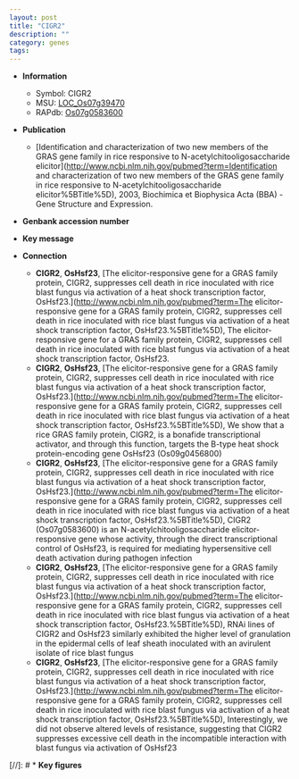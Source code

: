 ```yaml
---
layout: post
title: "CIGR2"
description: ""
category: genes
tags: 
---
```


* **Information**  
    + Symbol: CIGR2  
    + MSU: [LOC_Os07g39470](http://rice.uga.edu/cgi-bin/ORF_infopage.cgi?orf=LOC_Os07g39470)  
    + RAPdb: [Os07g0583600](http://rapdb.dna.affrc.go.jp/viewer/gbrowse_details/irgsp1?name=Os07g0583600)  

* **Publication**  
    + [Identification and characterization of two new members of the GRAS gene family in rice responsive to N-acetylchitooligosaccharide elicitor](http://www.ncbi.nlm.nih.gov/pubmed?term=Identification and characterization of two new members of the GRAS gene family in rice responsive to N-acetylchitooligosaccharide elicitor%5BTitle%5D), 2003, Biochimica et Biophysica Acta (BBA) - Gene Structure and Expression.

* **Genbank accession number**  

* **Key message**  

* **Connection**  
    + __CIGR2__, __OsHsf23__, [The elicitor-responsive gene for a GRAS family protein, CIGR2, suppresses cell death in rice inoculated with rice blast fungus via activation of a heat shock transcription factor, OsHsf23.](http://www.ncbi.nlm.nih.gov/pubmed?term=The elicitor-responsive gene for a GRAS family protein, CIGR2, suppresses cell death in rice inoculated with rice blast fungus via activation of a heat shock transcription factor, OsHsf23.%5BTitle%5D), The elicitor-responsive gene for a GRAS family protein, CIGR2, suppresses cell death in rice inoculated with rice blast fungus via activation of a heat shock transcription factor, OsHsf23.
    + __CIGR2__, __OsHsf23__, [The elicitor-responsive gene for a GRAS family protein, CIGR2, suppresses cell death in rice inoculated with rice blast fungus via activation of a heat shock transcription factor, OsHsf23.](http://www.ncbi.nlm.nih.gov/pubmed?term=The elicitor-responsive gene for a GRAS family protein, CIGR2, suppresses cell death in rice inoculated with rice blast fungus via activation of a heat shock transcription factor, OsHsf23.%5BTitle%5D), We show that a rice GRAS family protein, CIGR2, is a bonafide transcriptional activator, and through this function, targets the B-type heat shock protein-encoding gene OsHsf23 (Os09g0456800)
    + __CIGR2__, __OsHsf23__, [The elicitor-responsive gene for a GRAS family protein, CIGR2, suppresses cell death in rice inoculated with rice blast fungus via activation of a heat shock transcription factor, OsHsf23.](http://www.ncbi.nlm.nih.gov/pubmed?term=The elicitor-responsive gene for a GRAS family protein, CIGR2, suppresses cell death in rice inoculated with rice blast fungus via activation of a heat shock transcription factor, OsHsf23.%5BTitle%5D), CIGR2 (Os07g0583600) is an N-acetylchitooligosaccharide elicitor-responsive gene whose activity, through the direct transcriptional control of OsHsf23, is required for mediating hypersensitive cell death activation during pathogen infection
    + __CIGR2__, __OsHsf23__, [The elicitor-responsive gene for a GRAS family protein, CIGR2, suppresses cell death in rice inoculated with rice blast fungus via activation of a heat shock transcription factor, OsHsf23.](http://www.ncbi.nlm.nih.gov/pubmed?term=The elicitor-responsive gene for a GRAS family protein, CIGR2, suppresses cell death in rice inoculated with rice blast fungus via activation of a heat shock transcription factor, OsHsf23.%5BTitle%5D), RNAi lines of CIGR2 and OsHsf23 similarly exhibited the higher level of granulation in the epidermal cells of leaf sheath inoculated with an avirulent isolate of rice blast fungus
    + __CIGR2__, __OsHsf23__, [The elicitor-responsive gene for a GRAS family protein, CIGR2, suppresses cell death in rice inoculated with rice blast fungus via activation of a heat shock transcription factor, OsHsf23.](http://www.ncbi.nlm.nih.gov/pubmed?term=The elicitor-responsive gene for a GRAS family protein, CIGR2, suppresses cell death in rice inoculated with rice blast fungus via activation of a heat shock transcription factor, OsHsf23.%5BTitle%5D), Interestingly, we did not observe altered levels of resistance, suggesting that CIGR2 suppresses excessive cell death in the incompatible interaction with blast fungus via activation of OsHsf23

[//]: # * **Key figures**  


